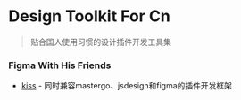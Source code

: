 
# Design Toolkit For Cn
> 贴合国人使用习惯的设计插件开发工具集



### Figma With His Friends


- [kiss]() - 同时兼容mastergo、jsdesign和figma的插件开发框架





